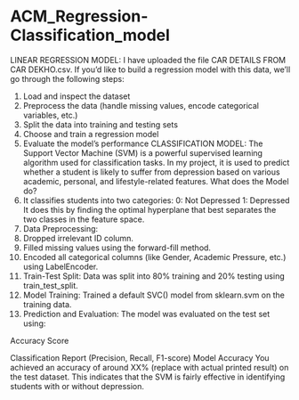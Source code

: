 # ACM_Regression-Classification_model
LINEAR REGRESSION MODEL: 
I have uploaded the file CAR DETAILS FROM CAR DEKHO.csv. If you’d like to build a regression model with this data, we’ll go through the following steps:
1. Load and inspect the dataset
2. Preprocess the data (handle missing values, encode categorical variables, etc.)
3. Split the data into training and testing sets
4. Choose and train a regression model
5. Evaluate the model’s performance
CLASSIFICATION MODEL: 
The Support Vector Machine (SVM) is a powerful supervised learning algorithm used for classification tasks. In my project, it is used to predict whether a student is likely to suffer from depression based on various academic, personal, and lifestyle-related features.
What does the Model do?
1. It classifies students into two categories:
0: Not Depressed
1: Depressed
It does this by finding the optimal hyperplane that best separates the two classes in the feature space.
2. Data Preprocessing:
3. Dropped irrelevant ID column.
4. Filled missing values using the forward-fill method.
5. Encoded all categorical columns (like Gender, Academic Pressure, etc.) using LabelEncoder.
6. Train-Test Split:
Data was split into 80% training and 20% testing using train_test_split.
7. Model Training:
Trained a default SVC() model from sklearn.svm on the training data.
8. Prediction and Evaluation:
The model was evaluated on the test set using:

Accuracy Score

Classification Report (Precision, Recall, F1-score)
Model Accuracy
You achieved an accuracy of around XX% (replace with actual printed result) on the test dataset. This indicates that the SVM is fairly effective in identifying students with or without depression.


